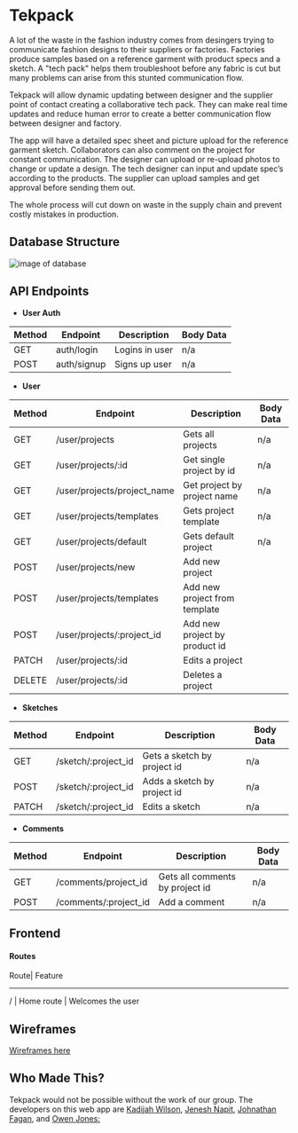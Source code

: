 # Tekpack

A lot of the waste in the fashion industry comes from desingers trying to communicate fashion designs to their suppliers or factories. Factories produce samples based on a reference garment with product specs and a sketch. A "tech pack" helps them troubleshoot before any fabric is cut but many problems can arise from this stunted communication flow.

Tekpack will allow dynamic updating between designer and the supplier point of contact creating a collaborative tech pack. They can make real time updates and reduce human error to create a better communication flow between designer and factory. 

The app will have a detailed spec sheet and picture upload for the reference garment sketch. Collaborators can also comment on the project for constant communication. 
The designer can upload or re-upload photos to change or update a design.
The tech designer can input and update spec’s according to the products. The supplier can upload samples and get approval before sending them out.

The whole process will cut down on waste in the supply chain and prevent costly mistakes in production.

## Database Structure
![image of database](https://github.com/ojones311/Tekpack/blob/master/hackathon1.png)

## API Endpoints
*  **User Auth**

Method | Endpoint | Description | Body Data
------ | -------- |  ---------- | ---------
GET    | auth/login   | Logins in user| n/a
POST   | auth/signup   | Signs up user| n/a


*  **User**

Method | Endpoint | Description | Body Data
------ | -------- |  ---------- | ---------
GET    | /user/projects | Gets all projects| n/a
GET    | /user/projects/:id| Get single project by id| n/a
GET    | /user/projects/project_name | Get project by project name   | n/a
GET    | /user/projects/templates | Gets project template| n/a
GET    | /user/projects/default | Gets default project| n/a
POST   | /user/projects/new | Add new project |
POST   | /user/projects/templates | Add new project from template |
POST   | /user/projects/:project_id | Add new project by product id |
PATCH  | /user/projects/:id | Edits a project   |        
DELETE | /user/projects/:id | Deletes a project |        



* **Sketches**

Method | Endpoint | Description | Body Data
------ | -------- |  ---------- | ---------
GET    | /sketch/:project_id | Gets a sketch by project id| n/a
POST   | /sketch/:project_id | Adds a sketch by project id| n/a
PATCH  | /sketch/:project_id |  Edits a sketch | n/a


* **Comments**

Method | Endpoint | Description | Body Data
------ | -------- |  ---------- | ---------
GET    | /comments/project_id   | Gets all comments by project id| n/a
POST   | /comments/:project_id   | Add a comment| n/a

## Frontend

#### Routes

Route| Feature
-----  -------
/    | Home route | Welcomes the user

## Wireframes
[Wireframes here]()
## Who Made This?

Tekpack would not be possible without the work of our group. The developers on this web app are [Kadijah Wilson](https://github.com/KadijahW), [Jenesh Napit](https://github.com/jenesh), [Johnathan Fagan](https://github.com/Jaiden16), and [Owen Jones:](https://github.com/ojones311)

